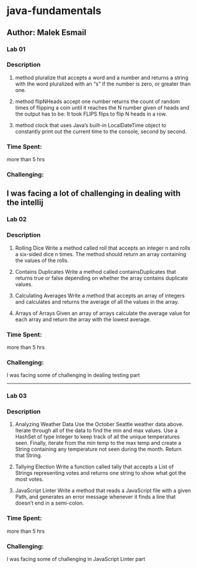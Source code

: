 # java-fundamentals
## Author: Malek Esmail

###  Lab 01

### Description
1. method pluralize that accepts a word and a number and returns a string with the word pluralized with an “s” if the number is zero, or greater than one.

2. method flipNHeads accept one number returns the count of random times of flipping a coin until it reaches the N number given of heads and the output has to be: It took FLIPS flips to flip N heads in a row.

3.  method clock that uses Java’s built-in LocalDateTime object to constantly print out the current time to the console, second by second.

### Time Spent:
more than 5 hrs

### Challenging:
I was facing a lot of challenging in dealing with the intellij
---------------------------------------------------------------------------
###  Lab 02

### Description
1. Rolling Dice
Write a method called roll that accepts an integer n and rolls a six-sided dice n times. The method should return an array containing the values of the rolls.

2. Contains Duplicates
Write a method called containsDuplicates that returns true or false depending on whether the array contains duplicate values.

3.  Calculating Averages
Write a method that accepts an array of integers and calculates and returns the average of all the values in the array.

4. Arrays of Arrays
Given an array of arrays calculate the average value for each array and return the array with the lowest average.

### Time Spent:
more than 5 hrs

### Challenging:
I was facing some of challenging in dealing testing part

----------------------------------------------------------------------------------------

###  Lab 03

### Description
1. Analyzing Weather Data
Use the October Seattle weather data above. Iterate through all of the data to find the min and max values. Use a HashSet of type Integer to keep track of all the unique temperatures seen. Finally, iterate from the min temp to the max temp and create a String containing any temperature not seen during the month. Return that String.

2. Tallying Election
Write a function called tally that accepts a List of Strings representing votes and returns one string to show what got the most votes.

3.  JavaScript Linter
Write a method that reads a JavaScript file with a given Path, and generates an error message whenever it finds a line that doesn’t end in a semi-colon.

### Time Spent:
more than 5 hrs

### Challenging:
I was facing some of challenging in JavaScript Linter part